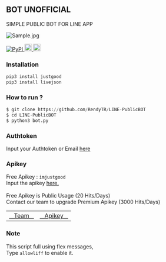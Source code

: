 ## BOT UNOFFICIAL
SIMPLE PUBLIC BOT FOR LINE APP

<img alt="Sample.jpg" src= "https://i.ibb.co/F8Q06Zt/Sample.jpg">
<p>
    <a href="http://pypi.org/project/justgood" rel="nofollow">
        <img alt="PyPI" src="https://img.shields.io/pypi/v/justgood?label=PyPI" style="max-width:100%;">
    </a>
    <a href="https://github.com/RendyTR/LINE-PublicBOT" rel="nofollow">
        <img alt="Update" src="https://img.shields.io/github/last-commit/rendytr/LINE-PublicBOT?color=red&label=Update" height="20" style="max-width:100%;">
    </a>
    <a href="https://github.com/RendyTR" rel="nofollow">
        <img alt="VIEWS" src="https://komarev.com/ghpvc/?username=RendyTR&color=green&label=Views" height="20" style="max-width:100%;">
    </a>
</p>

### Installation
```python
pip3 install justgood
pip3 install livejson
```

### How to run ?
``` python
$ git clone https://github.com/RendyTR/LINE-PublicBOT
$ cd LINE-PublicBOT
$ python3 bot.py
```

### Authtoken
Input your Authtoken or Email <a href="https://github.com/RendyTR/LINE-PublicBOT/blob/main/data/OPTION/login.json">here</a>

### Apikey
Free Apikey : ```imjustgood```
<br>Input the apikey <a href="https://github.com/RendyTR/LINE-PublicBOT/blob/f3ac2d613e1d35172ad78883a9461744531c37d7/data/OPTION/login.json#L2">here.</a>
<br><br>Free Apikey is Public Usage (20 Hits/Days)
<br>Contact our team to upgrade Premium Apikey (3000 Hits/Days)

<table>
    <tbody>
        <tr>
          <td><a href="http://imjustgood.com/team">&nbsp;&nbsp;&nbsp;Team&nbsp;&nbsp;&nbsp;</a></td>
          <td><a href="http://api.imjustgood.com/intro">&nbsp;&nbsp;&nbsp;Apikey&nbsp;&nbsp;&nbsp;</a></td>
        </tr>
    <tbody>   
<table>

### Note
This script full using flex messages,
<br>Type ``` allowliff ``` to enable it.
